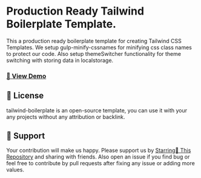 # Production Ready Tailwind Boilerplate Template.

This a production ready boilerplate template for creating Tailwind CSS Templates. We setup gulp-minify-cssnames for minifying css class names to protect our code. Also setup themeSwitcher functionality for theme switching with storing data in localstorage.

### [🚀 View Demo](https://shafiqhammad5.github.io/tailwind-boilerplate/build/)

## 📃 License

tailwind-boilerplate is an open-source template, you can use it with your any projects without any attribution or backlink.

## 💙 Support

Your contribution will make us happy. Please support us by [Starring🌟 This Repository](https://github.com/shafiqhammad5/tailwind-boilerplate)
and sharing with friends. Also open an issue if you find bug or feel free to contribute by pull requests after fixing any issue or adding more values.
